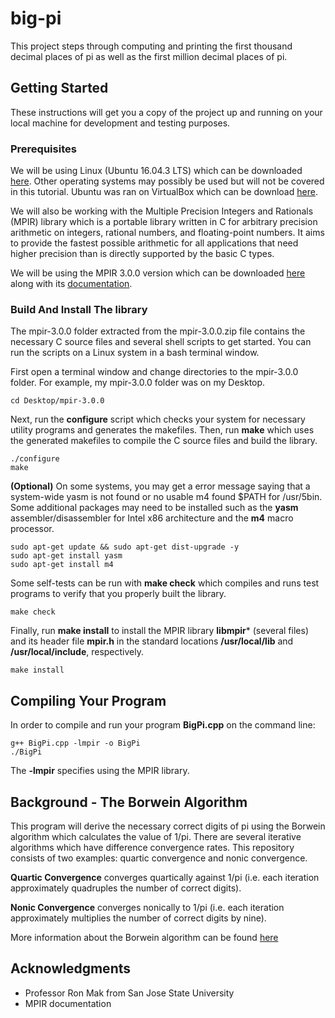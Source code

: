 # big-pi

This project steps through computing and printing the first thousand decimal places of pi as well as the first million decimal places of pi.

## Getting Started

These instructions will get you a copy of the project up and running on your local machine for development and testing purposes.

### Prerequisites

We will be using Linux (Ubuntu 16.04.3 LTS) which can be downloaded [here](https://www.ubuntu.com/download/desktop). Other operating systems may possibly be used but will not be covered in this tutorial. Ubuntu was ran on VirtualBox which can be download [here](https://www.virtualbox.org/wiki/Downloads).

We will also be working with the Multiple Precision Integers and Rationals (MPIR) library which is a portable library written in C for arbitrary precision arithmetic on integers, rational numbers, and floating-point numbers. It aims to provide the fastest possible arithmetic for all applications that need higher precision than is directly supported by the basic C types.

We will be using the MPIR 3.0.0 version which can be downloaded [here](http://mpir.org/downloads.html) along with its [documentation](http://mpir.org/mpir-3.0.0.pdf).

### Build And Install The library

The mpir-3.0.0 folder extracted from the mpir-3.0.0.zip file contains the necessary C source files and several shell scripts to get started. You can run the scripts on a Linux system in a bash terminal window.

First open a terminal window and change directories to the mpir-3.0.0 folder. For example, my mpir-3.0.0 folder was on my Desktop.

```
cd Desktop/mpir-3.0.0
```

Next, run the **configure** script which checks your system for necessary utility programs and generates the makefiles. Then, run **make** which uses the generated makefiles to compile the C source files and build the library.

```
./configure
make
```

**(Optional)** On some systems, you may get a error message saying that a system-wide yasm is not found or no usable m4 found $PATH for /usr/5bin. Some additional packages may need to be installed such as the **yasm** assembler/disassembler for Intel x86 architecture and the **m4** macro processor.

```
sudo apt-get update && sudo apt-get dist-upgrade -y
sudo apt-get install yasm
sudo apt-get install m4
```

Some self-tests can be run with **make check** which compiles and runs test programs to verify that you properly built the library.

```
make check
```

Finally, run **make install** to install the MPIR library **libmpir*** (several files) and its header file **mpir.h** in the standard locations **/usr/local/lib** and **/usr/local/include**, respectively.

```
make install
```

## Compiling Your Program ##

In order to compile and run your program **BigPi.cpp** on the command line:

```
g++ BigPi.cpp -lmpir -o BigPi
./BigPi
```

The **-lmpir** specifies using the MPIR library.

## Background - The Borwein Algorithm ##

This program will derive the necessary correct digits of pi using the Borwein algorithm which calculates the value of 1/pi. There are several iterative algorithms which have difference convergence rates. This repository consists of two examples: quartic convergence and nonic convergence.

**Quartic Convergence** converges quartically against 1/pi (i.e. each iteration approximately quadruples the number of correct digits).

**Nonic Convergence** converges nonically to 1/pi (i.e. each iteration approximately multiplies the number of correct digits by nine).

More information about the Borwein algorithm can be found [here](https://en.wikipedia.org/wiki/Borwein%27s_algorithm)

## Acknowledgments

* Professor Ron Mak from San Jose State University
* MPIR documentation
